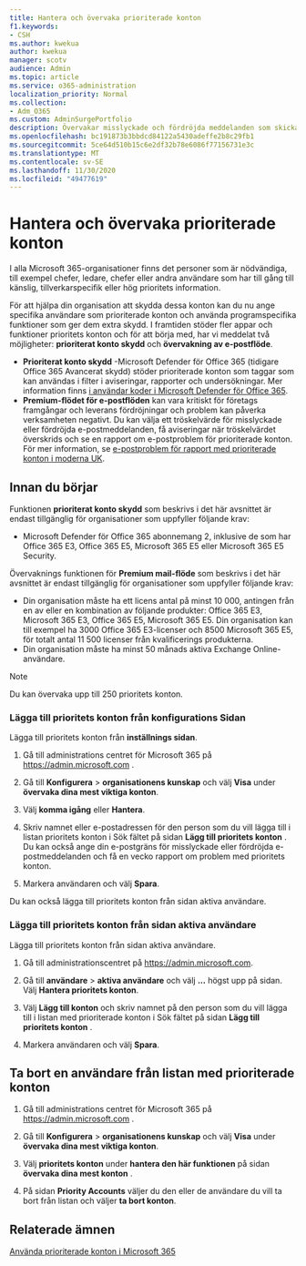 ```yaml
---
title: Hantera och övervaka prioriterade konton
f1.keywords:
- CSH
ms.author: kwekua
author: kwekua
manager: scotv
audience: Admin
ms.topic: article
ms.service: o365-administration
localization_priority: Normal
ms.collection:
- Adm_O365
ms.custom: AdminSurgePortfolio
description: Övervakar misslyckade och fördröjda meddelanden som skickas till eller från konton som har stor rörelse påverkan.
ms.openlocfilehash: bc191873b3bbdcd84122a5430adeffe2b8c29fb1
ms.sourcegitcommit: 5ce64d510b15c6e2df32b78e6086f77156731e3c
ms.translationtype: MT
ms.contentlocale: sv-SE
ms.lasthandoff: 11/30/2020
ms.locfileid: "49477619"
---
```

# <a name="manage-and-monitor-priority-accounts"></a>Hantera och övervaka prioriterade konton

I alla Microsoft 365-organisationer finns det personer som är nödvändiga, till exempel chefer, ledare, chefer eller andra användare som har till gång till känslig, tillverkarspecifik eller hög prioritets information.

För att hjälpa din organisation att skydda dessa konton kan du nu ange specifika användare som prioriterade konton och använda programspecifika funktioner som ger dem extra skydd. I framtiden stöder fler appar och funktioner prioritets konton och för att börja med, har vi meddelat två möjligheter: **prioriterat konto skydd** och **övervakning av e-postflöde**.

- **Prioriterat konto skydd** -Microsoft Defender för Office 365 (tidigare Office 365 Avancerat skydd) stöder prioriterade konton som taggar som kan användas i filter i aviseringar, rapporter och undersökningar. Mer information finns [i användar koder i Microsoft Defender för Office 365](https://docs.microsoft.com/microsoft-365/security/office-365-security/user-tags?view=o365-worldwide).
- **Premium-flödet för e-postflöden** kan vara kritiskt för företags framgångar och leverans fördröjningar och problem kan påverka verksamheten negativt. Du kan välja ett tröskelvärde för misslyckade eller fördröjda e-postmeddelanden, få aviseringar när tröskelvärdet överskrids och se en rapport om e-postproblem för prioriterade konton. För mer information, se [e-postproblem för rapport med prioriterade konton i moderna UK](https://docs.microsoft.com/exchange/monitoring/mail-flow-reports/mfr-email-issues-for-priority-accounts-report).

## <a name="before-you-begin"></a>Innan du börjar

Funktionen **prioriterat konto skydd** som beskrivs i det här avsnittet är endast tillgänglig för organisationer som uppfyller följande krav:

- Microsoft Defender för Office 365 abonnemang 2, inklusive de som har Office 365 E3, Office 365 E5, Microsoft 365 E5 eller Microsoft 365 E5 Security.

Övervaknings funktionen för **Premium mail-flöde** som beskrivs i det här avsnittet är endast tillgänglig för organisationer som uppfyller följande krav:

- Din organisation måste ha ett licens antal på minst 10 000, antingen från en av eller en kombination av följande produkter: Office 365 E3, Microsoft 365 E3, Office 365 E5, Microsoft 365 E5. Din organisation kan till exempel ha 3000 Office 365 E3-licenser och 8500 Microsoft 365 E5, för totalt antal 11 500 licenser från kvalificerings produkterna.
- Din organisation måste ha minst 50 månads aktiva Exchange Online-användare.

> [!NOTE]
> Du kan övervaka upp till 250 prioritets konton.

### <a name="add-priority-accounts-from-the-setup-page"></a>Lägga till prioritets konton från konfigurations Sidan

Lägga till prioritets konton från **inställnings sidan**.

1. Gå till administrations centret för Microsoft 365 på <a href="https://go.microsoft.com/fwlink/p/?linkid=2024339" target="_blank">https://admin.microsoft.com</a> .

2. Gå till **Konfigurera**  >  **organisationens kunskap** och välj **Visa** under **övervaka dina mest viktiga konton**.

3. Välj **komma igång** eller **Hantera**.

4. Skriv namnet eller e-postadressen för den person som du vill lägga till i listan prioritets konton i Sök fältet på sidan **Lägg till prioritets konton** . Du kan också ange din e-postgräns för misslyckade eller fördröjda e-postmeddelanden och få en vecko rapport om problem med prioritets konton.

5. Markera användaren och välj **Spara**.

Du kan också lägga till prioritets konton från sidan aktiva användare.

### <a name="add-priority-accounts-from-active-users-page"></a>Lägga till prioritets konton från sidan aktiva användare

Lägga till prioritets konton från sidan aktiva användare.

1. Gå till administrationscentret på <a href="https://go.microsoft.com/fwlink/p/?linkid=2024339" target="_blank">https://admin.microsoft.com</a>.

2. Gå till **användare**  >  **aktiva användare** och välj **...** högst upp på sidan. Välj **Hantera prioritets konton**.

3. Välj **Lägg till konton** och skriv namnet på den person som du vill lägga till i listan med prioriterade konton i Sök fältet på sidan **Lägg till prioritets konton** .

4. Markera användaren och välj **Spara**.

## <a name="remove-a-user-from-the-priority-accounts-list"></a>Ta bort en användare från listan med prioriterade konton

1. Gå till administrations centret för Microsoft 365 på <a href="https://go.microsoft.com/fwlink/p/?linkid=2024339" target="_blank">https://admin.microsoft.com</a> .

2. Gå till **Konfigurera**  >  **organisationens kunskap** och välj **Visa** under **övervaka dina mest viktiga konton**.

3. Välj **prioritets konton** under **hantera den här funktionen** på sidan **övervaka dina mest konton** .

4. På sidan **Priority Accounts** väljer du den eller de användare du vill ta bort från listan och väljer **ta bort konton**.

## <a name="related-topics"></a>Relaterade ämnen

[Använda prioriterade konton i Microsoft 365](https://techcommunity.microsoft.com/t5/microsoft-365-blog/using-priority-accounts-in-microsoft-365/ba-p/1873314)